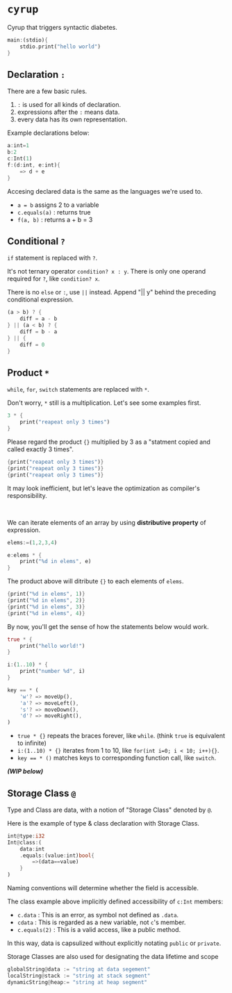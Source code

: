 # `cyrup`

Cyrup that triggers syntactic diabetes.

```rust
main:(stdio){
    stdio.print("hello world")
}
```

## Declaration `:`

There are a few basic rules.
1. `:` is used for all kinds of declaration.
2. expressions after the `:` means data.
3. every data has its own representation.

Example declarations below:

```rust
a:int=1
b:2
c:Int(1)
f:(d:int, e:int){
    => d + e
}
```

Accesing declared data is the same as the languages we're used to.

- `a = b`  assigns 2 to a variable
- `c.equals(a)` : returns true
- `f(a, b)` : returns a + b = 3


## Conditional `?`

`if` statement is replaced with `?`. 

It's not ternary operator `condition? x : y`. There is only one operand required for `?`, like `condition? x`.

There is no `else` or `:`, use `||` instead. Append "|| y" behind the preceding conditional expression.

```rust
(a > b) ? {
    diff = a - b
} || (a < b) ? {
    diff = b - a
} || {
    diff = 0
}
```

## Product `*`

`while`, `for`, `switch` statements are replaced with `*`.

Don't worry, `*` still is a multiplication. Let's see some examples first.

```rust
3 * {
    print("reapeat only 3 times")
}
```

Please regard the product `{}` multiplied by 3 as a "statment copied and called exactly 3 times".

```rust
{print("reapeat only 3 times")}
{print("reapeat only 3 times")}
{print("reapeat only 3 times")}
```

It may look inefficient, but let's leave the optimization as compiler's responsibility.

<br> 

We can iterate elements of an array by using **distributive property** of expression.

```rust
elems:=(1,2,3,4)

e:elems * {
    print("%d in elems", e)
}
```

The product above will ditribute `{}` to each elements of `elems`.

```rust
{print("%d in elems", 1)}
{print("%d in elems", 2)}
{print("%d in elems", 3)}
{print("%d in elems", 4)}
```

By now, you'll get the sense of how the statements below would work.

```rust
true * {
    print("hello world!")
}

i:(1..10) * {
    print("number %d", i)
}

key == * (
    'w'? => moveUp(),
    'a'? => moveLeft(),
    's'? => moveDown(),
    'd'? => moveRight(),
)
```

- `true * {}` repeats the braces forever, like `while`. (think `true` is equivalent to infinite)
- `i:(1..10) * {}` iterates from 1 to 10, like `for(int i=0; i < 10; i++){}`.
- `key == * ()` matches keys to corresponding function call, like `switch`.

**_(WIP below)_**

## Storage Class `@`

Type and Class are data, with a notion of "Storage Class" denoted by `@`.

Here is the example of type & class declaration with Storage Class.

```rust
int@type:i32
Int@class:(
    data:int
    .equals:(value:int)bool{
        =>(data==value)
    }
)
```

Naming conventions will determine whether the field is accessible.

The class example above implicitly defined accessibility of `c:Int` members:

- `c.data` : This is an error, as symbol not defined as `.data`.
- `cdata` : This is regarded as a new variable, not `c`'s member.
- `c.equals(2)` : This is a valid access, like a public method.

In this way, data is capsulized without explicitly notating `public` or `private`.


Storage Classes are also used for designating the data lifetime and scope

```rust
globalString@data := "string at data segement"
localString@stack := "string at stack segment"
dynamicString@heap:= "string at heap segment"
```
